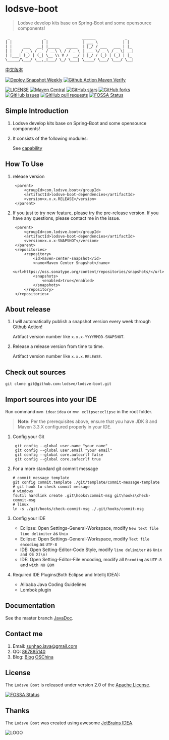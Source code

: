 # lodsve-boot

> Lodsve develop kits base on Spring-Boot and some opensource components!

```
 _               _                ______             _
| |             | |               | ___ \           | |
| |     ___   __| |_____   _____  | |_/ / ___   ___ | |_
| |    / _ \ / _` / __\ \ / / _ \ | ___ \/ _ \ / _ \| __|
| |___| (_) | (_| \__ \\ V /  __/ | |_/ / (_) | (_) | |_
\_____/\___/ \__,_|___/ \_/ \___| \____/ \___/ \___/ \__|
```

[中文版本](README.cn.md)

[![Deploy Snapshot Weekly](https://github.com/lodsve/lodsve-boot/actions/workflows/deploy-snapshot-weekly.yml/badge.svg?branch=master)](https://github.com/lodsve/lodsve-boot/actions/workflows/deploy-snapshot-weekly.yml)
[![Github Action Maven Verify](https://github.com/lodsve/lodsve-boot/actions/workflows/maven-verify.yml/badge.svg?branch=master)](https://github.com/lodsve/lodsve-boot/actions/workflows/maven-verify.yml)

[![LICENSE](https://img.shields.io/github/license/lodsve/lodsve-boot)](https://github.com/lodsve/lodsve-boot/blob/master/LICENSE)
[![Maven Central](https://img.shields.io/maven-central/v/com.lodsve.boot/lodsve-boot.svg)](https://search.maven.org/artifact/com.lodsve.boot/lodsve-boot)
[![GitHub stars](https://img.shields.io/github/stars/lodsve/lodsve-boot.svg)](https://github.com/lodsve/lodsve-boot/stargazers)
[![GitHub forks](https://img.shields.io/github/forks/lodsve/lodsve-boot.svg)](https://github.com/lodsve/lodsve-boot/network)
[![GitHub issues](https://img.shields.io/github/issues/lodsve/lodsve-boot.svg)](https://github.com/lodsve/lodsve-boot/issues)
[![GitHub pull requests](https://img.shields.io/github/issues-pr/lodsve/lodsve-boot.svg)](https://github.com/lodsve/lodsve-boot/pulls)
[![FOSSA Status](https://app.fossa.com/api/projects/git%2Bgithub.com%2Flodsve%2Flodsve-boot.svg?type=shield)](https://app.fossa.com/projects/git%2Bgithub.com%2Flodsve%2Flodsve-boot?ref=badge_shield)

## Simple Introduction

1. Lodsve develop kits base on Spring-Boot and some opensource components!
2. It consists of the following modules:

   See [capability](capability.md)

## How To Use

1. release version

        <parent>
            <groupId>com.lodsve.boot</groupId>
            <artifactId>lodsve-boot-dependencies</artifactId>
            <version>x.x.x.RELEASE</version>
        </parent>
2. If you just to try new feature, please try the pre-release version. If you have any questions, please contact me in
   the issue.

        <parent>
            <groupId>com.lodsve.boot</groupId>
            <artifactId>lodsve-boot-dependencies</artifactId>
            <version>x.x.x-SNAPSHOT</version>
        </parent>
        <repositories>
            <repository>
                <id>maven-center-snapshot</id>
                <name>Maven Center Snapshot</name>
                <url>https://oss.sonatype.org/content/repositories/snapshots/</url>
                <snapshots>
                    <enabled>true</enabled>
                </snapshots>
            </repository>
        </repositories>

## About release

1. I will automatically publish a snapshot version every week through Github Action!

   Artifact version number like `x.x.x-YYYYMMDD-SNAPSHOT`.
2. Release a release version from time to time.

   Artifact version number like `x.x.x.RELEASE`.

## Check out sources

`git clone git@github.com:lodsve/lodsve-boot.git`

## Import sources into your IDE

Run command `mvn idea:idea` or `mvn eclipse:eclipse` in the root folder.
> **Note:** Per the prerequisites above, ensure that you have JDK 8 and Maven 3.3.X configured properly in your IDE.

1. Config your Git

        git config --global user.name "your name"
        git config --global user.email "your email"
        git config --global core.autocrlf false
        git config --global core.safecrlf true

2. For a more standard git commit message

       # commit message template
       git config commit.template ./git/template/commit-message-template
       # git hook to check commit message
       # windows
       fsutil hardlink create .git\hooks\commit-msg git\hooks\check-commit-msg
       # linux
       ln -s ./git/hooks/check-commit-msg ./.git/hooks/commit-msg

3. Config your IDE
    - Eclipse: Open Settings-General-Workspace, modify `New text file line delimiter` as `Unix`
    - Eclipse: Open Settings-General-Workspace, modify `Text file encoding` as `UTF-8`
    - IDE: Open Setting-Editor-Code Style, modify `line delimiter` as `Unix and OS X(\n)`
    - IDE: Open Setting-Editor-File encoding, modify all `Encoding` as `UTF-8` and `with NO BOM`
4. Required IDE Plugins(Both Eclipse and Intellij IDEA):
    - Alibaba Java Coding Guidelines
    - Lombok plugin

## Documentation

See the master branch [JavaDoc][].

## Contact me

1. Email: sunhao.java@gmail.com
2. QQ: [867885140][]
3. Blog: [Blog][] [OSChina][]

## License

The `Lodsve Boot` is released under version 2.0 of the [Apache License][].

[![FOSSA Status](https://app.fossa.com/api/projects/git%2Bgithub.com%2Flodsve%2Flodsve-boot.svg?type=large)](https://app.fossa.com/projects/git%2Bgithub.com%2Flodsve%2Flodsve-boot?ref=badge_large)

## Thanks

The `Lodsve Boot` was created using awesome [JetBrains IDEA][].

![LOGO](.github/JetBrains.png "JetBrains")

[Apache License]: http://www.apache.org/licenses/LICENSE-2.0

[Blog]: https://www.crazy-coder.cn

[OSChina]: https://my.oschina.net/sunhaojava

[867885140]: http://wpa.qq.com/msgrd?v=3&uin=867885140&site=qq&menu=yes

[JetBrains IDEA]: https://www.jetbrains.com/?from=lodsve-framework

[JavaDoc]: https://javadoc.lodsve.com

